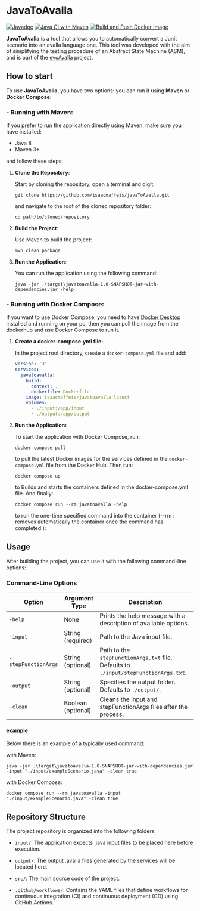 # JavaToAvalla
[![Javadoc](https://img.shields.io/badge/JavaDoc-Online-green)](https://isaacmaffeis.github.io/javaToAvalla/javadoc/)
[![Java CI with Maven](https://github.com/isaacmaffeis/javaToAvalla/actions/workflows/maven.yml/badge.svg)](https://github.com/isaacmaffeis/javaToAvalla/actions/workflows/maven.yml)
[![Build and Push Docker Image](https://github.com/isaacmaffeis/javaToAvalla/actions/workflows/docker-image.yml/badge.svg)](https://github.com/isaacmaffeis/javaToAvalla/actions/workflows/docker-image.yml)
<!--
[![pages-build-deployment](https://github.com/isaacmaffeis/javaToAvalla/actions/workflows/pages/pages-build-deployment/badge.svg)](https://github.com/isaacmaffeis/javaToAvalla/actions/workflows/pages/pages-build-deployment)
-->

**JavaToAvalla**  is a tool that allows you to automatically convert a Junit scenario into an avalla language one.
This tool was developed with the aim of simplifying the testing procedure of an Abstract State Machine (ASM),
and is part of the [evoAvalla](https://github.com/isaacmaffeis/evoAvalla) project.

## How to start

To use **JavaToAvalla**, you have two options: you can run it using **Maven** or **Docker Compose**:

### - Running with Maven:

If you prefer to run the application directly using Maven, make sure you have installed:

  - Java 8
  - Maven 3+

and follow these steps:

1. **Clone the Repository**:

   Start by cloning the repository, open a terminal and digit:

   ```shell
   git clone https://github.com/isaacmaffeis/javaToAvalla.git
   ```

   and navigate to the root of the cloned repository folder:
   ```shell
   cd path/to/cloned/repository
   ```


2. **Build the Project**:

   Use Maven to build the project:
   ```shell
   mvn clean package
   ```

3. **Run the Application**:

   You can run the application using the following command:
   ```shell
   java -jar .\target\javatoavalla-1.0-SNAPSHOT-jar-with-dependencies.jar -help
   ```

### - Running with Docker Compose:

If you want to use Docker Compose, you need to have [Docker Desktop](https://www.docker.com/products/docker-desktop)
installed and running on your pc, then you can pull the image from the dockerhub and use Docker Compose to run it.

1. **Create a docker-compose.yml file:**

    In the project root directory, create a `docker-compose.yml` file and add:
    
    ```yml
    version: '3'
    services:
      javatoavalla:
        build:
          context: .
          dockerfile: Dockerfile
        image: isaacmaffeis/javatoavalla:latest
        volumes:
          - ./input:/app/input
          - ./output:/app/output
    ```
    
2. **Run the Application:**

    To start the application with Docker Compose, run:
    ```shell
    docker compose pull
    ```
   to pull the latest Docker images for the services defined in the `docker-compose.yml` file from the Docker Hub.
   Then run:
    ```shell
    docker compose up
    ```
   to Builds and starts the containers defined in the docker-compose.yml file.
   And finally:
    ```shell
    docker compose run --rm javatoavalla -help
    ```
    to run the one-time specified command into the container (--rm : removes automatically the container once the command has completed.):

## Usage

After building the project, you can use it with the following command-line options:

### Command-Line Options

| Option             | Argument Type     | Description                                                                 |
|--------------------|-------------------|-----------------------------------------------------------------------------|
| `-help`            | None              | Prints the help message with a description of available options.            |
| `-input`           | String (required) | Path to the Java input file.                                                |
| `-stepFunctionArgs`| String (optional) | Path to the `stepFunctionArgs.txt` file. Defaults to `./input/stepFunctionArgs.txt`.|
| `-output`          | String (optional) | Specifies the output folder. Defaults to `./output/`.                       |
| `-clean`           | Boolean (optional)| Cleans the input and stepFunctionArgs files after the process.              |

#### example

Below there is an example of a typically used command:

with Maven:
```shell
java -jar .\target\javatoavalla-1.0-SNAPSHOT-jar-with-dependencies.jar -input "./input/exampleScenario.java" -clean true
```
with Docker Compose:
```shell
docker compose run --rm javatoavalla -input "./input/exampleScenario.java" -clean true
```

## Repository Structure
The project repository is organized into the following folders:

- `input/`: The application expects .java input files to be placed here before execution.

- `output/`: The output .avalla files generated by the services will be located here.

- `src/`: The main source code of the project.

- `.github/workflows/`: Contains the YAML files that define workflows for continuous integration (CI) and continuous deployment (CD) using GitHub Actions.
